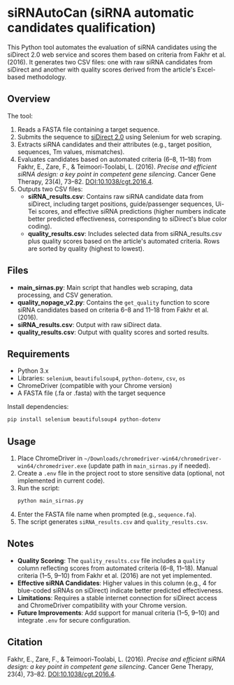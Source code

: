 # siRNAutoCan (siRNA automatic candidates qualification)

This Python tool automates the evaluation of siRNA candidates using the siDirect 2.0 web service and scores them based on criteria from Fakhr et al. (2016). It generates two CSV files: one with raw siRNA candidates from siDirect and another with quality scores derived from the article's Excel-based methodology.

## Overview
The tool:
1. Reads a FASTA file containing a target sequence.
2. Submits the sequence to [siDirect 2.0](https://sidirect2.rnai.jp) using Selenium for web scraping.
3. Extracts siRNA candidates and their attributes (e.g., target position, sequences, Tm values, mismatches).
4. Evaluates candidates based on automated criteria (6–8, 11–18) from Fakhr, E., Zare, F., & Teimoori-Toolabi, L. (2016). *Precise and efficient siRNA design: a key point in competent gene silencing*. Cancer Gene Therapy, 23(4), 73–82. [DOI:10.1038/cgt.2016.4](https://doi.org/10.1038/cgt.2016.4).
5. Outputs two CSV files:
   - **siRNA_results.csv**: Contains raw siRNA candidate data from siDirect, including target positions, guide/passenger sequences, Ui-Tei scores, and effective siRNA predictions (higher numbers indicate better predicted effectiveness, corresponding to siDirect's blue color coding).
   - **quality_results.csv**: Includes selected data from siRNA_results.csv plus quality scores based on the article's automated criteria. Rows are sorted by quality (highest to lowest).

## Files
- **main_sirnas.py**: Main script that handles web scraping, data processing, and CSV generation.
- **quality_nopage_v2.py**: Contains the `get_quality` function to score siRNA candidates based on criteria 6–8 and 11–18 from Fakhr et al. (2016).
- **siRNA_results.csv**: Output with raw siDirect data.
- **quality_results.csv**: Output with quality scores and sorted results.

## Requirements
- Python 3.x
- Libraries: `selenium`, `beautifulsoup4`, `python-dotenv`, `csv`, `os`
- ChromeDriver (compatible with your Chrome version)
- A FASTA file (.fa or .fasta) with the target sequence

Install dependencies:
```bash
pip install selenium beautifulsoup4 python-dotenv
```

## Usage
1. Place ChromeDriver in `~/Downloads/chromedriver-win64/chromedriver-win64/chromedriver.exe` (update path in `main_sirnas.py` if needed).
2. Create a `.env` file in the project root to store sensitive data (optional, not implemented in current code).
3. Run the script:
   ```bash
   python main_sirnas.py
   ```
4. Enter the FASTA file name when prompted (e.g., `sequence.fa`).
5. The script generates `siRNA_results.csv` and `quality_results.csv`.

## Notes
- **Quality Scoring**: The `quality_results.csv` file includes a `quality` column reflecting scores from automated criteria (6–8, 11–18). Manual criteria (1–5, 9–10) from Fakhr et al. (2016) are not yet implemented.
- **Effective siRNA Candidates**: Higher values in this column (e.g., 4 for blue-coded siRNAs on siDirect) indicate better predicted effectiveness.
- **Limitations**: Requires a stable internet connection for siDirect access and ChromeDriver compatibility with your Chrome version.
- **Future Improvements**: Add support for manual criteria (1–5, 9–10) and integrate `.env` for secure configuration.

## Citation
Fakhr, E., Zare, F., & Teimoori-Toolabi, L. (2016). *Precise and efficient siRNA design: a key point in competent gene silencing*. Cancer Gene Therapy, 23(4), 73–82. [DOI:10.1038/cgt.2016.4](https://doi.org/10.1038/cgt.2016.4).
